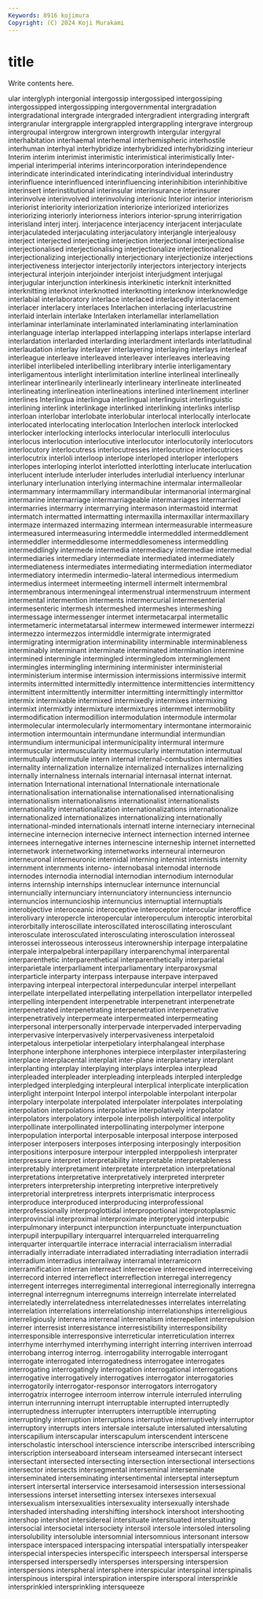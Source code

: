 ```yaml
---
Keywords: 8916 kojimura
Copyright: (C) 2024 Koji Murakami
---
```


# title

Write contents here.



ular interglyph intergonial intergossip intergossiped intergossiping intergossipped
intergossipping intergovernmental intergradation intergradational intergrade intergraded intergradient intergrading intergraft intergranular
intergrapple intergrappled intergrappling intergrave intergroup intergroupal intergrow intergrown intergrowth intergular
intergyral interhabitation interhaemal interhemal interhemispheric interhostile interhuman interhyal interhybridize interhybridized
interhybridizing interieur Interim interim interimist interimistic interimistical interimistically Inter-imperial interimperial
interims interincorporation interindependence interindicate interindicated interindicating interindividual interindustry interinfluence interinfluenced
interinfluencing interinhibition interinhibitive interinsert interinstitutional interinsular interinsurance interinsurer interinvolve interinvolved
interinvolving interionic Interior interior interiorism interiorist interiority interiorization interiorize interiorized
interiorizes interiorizing interiorly interiorness interiors interior-sprung interirrigation interisland interj interj.
interjacence interjacency interjacent interjaculate interjaculateded interjaculating interjaculatory interjangle interjealousy interject
interjected interjecting interjection interjectional interjectionalise interjectionalised interjectionalising interjectionalize interjectionalized interjectionalizing
interjectionally interjectionary interjectionize interjections interjectiveness interjector interjectorily interjectors interjectory interjects
interjectural interjoin interjoinder interjoist interjudgment interjugal interjugular interjunction interkinesis interkinetic
interknit interknitted interknitting interknot interknotted interknotting interknow interknowledge interlabial interlaboratory
interlace interlaced interlacedly interlacement interlacer interlacery interlaces Interlachen interlacing interlacustrine
interlaid interlain interlake Interlaken interlamellar interlamellation interlaminar interlaminate interlaminated interlaminating
interlamination interlanguage interlap interlapped interlapping interlaps interlapse interlard interlardation interlarded
interlarding interlardment interlards interlatitudinal interlaudation interlay interlayer interlayering interlaying interlays
interleaf interleague interleave interleaved interleaver interleaves interleaving interlibel interlibeled interlibelling
interlibrary interlie interligamentary interligamentous interlight interlimitation interline interlineal interlineally interlinear
interlinearily interlinearly interlineary interlineate interlineated interlineating interlineation interlineations interlined interlinement
interliner interlines Interlingua interlingua interlingual interlinguist interlinguistic interlining interlink interlinkage
interlinked interlinking interlinks interlisp interloan interlobar interlobate interlobular interlocal interlocally
interlocate interlocated interlocating interlocation Interlochen interlock interlocked interlocker interlocking interlocks
interlocular interloculli interloculus interlocus interlocution interlocutive interlocutor interlocutorily interlocutors interlocutory
interlocutress interlocutresses interlocutrice interlocutrices interlocutrix interloli interloop interlope interloped interloper
interlopers interlopes interloping interlot interlotted interlotting interlucate interlucation interlucent interlude
interluder interludes interludial interluency interlunar interlunary interlunation interlying intermachine intermalar
intermalleolar intermammary intermammillary intermandibular intermanorial intermarginal intermarine intermarriage intermarriageable intermarriages
intermarried intermarries intermarry intermarrying intermason intermastoid intermat intermatch intermatted intermatting
intermaxilla intermaxillar intermaxillary intermaze intermazed intermazing intermean intermeasurable intermeasure intermeasured
intermeasuring intermeddle intermeddled intermeddlement intermeddler intermeddlesome intermeddlesomeness intermeddling intermeddlingly intermede
intermedia intermediacy intermediae intermedial intermediaries intermediary intermediate intermediated intermediately intermediateness
intermediates intermediating intermediation intermediator intermediatory intermedin intermedio-lateral intermedious intermedium intermedius
intermeet intermeeting intermell intermelt intermembral intermembranous intermeningeal intermenstrual intermenstruum interment
intermental intermention interments intermercurial intermesenterial intermesenteric intermesh intermeshed intermeshes intermeshing
intermessage intermessenger intermet intermetacarpal intermetallic intermetameric intermetatarsal intermew intermewed intermewer
intermezzi intermezzo intermezzos intermiddle intermigrate intermigrated intermigrating intermigration interminability interminable
interminableness interminably interminant interminate interminated intermination intermine intermined intermingle intermingled
intermingledom interminglement intermingles intermingling intermining interminister interministerial interministerium intermise intermission
intermissions intermissive intermit intermits intermitted intermittedly intermittence intermittencies intermittency intermittent
intermittently intermitter intermitting intermittingly intermittor intermix intermixable intermixed intermixedly intermixes
intermixing intermixt intermixtly intermixture intermixtures intermmet intermobility intermodification intermodillion intermodulation
intermodule intermolar intermolecular intermolecularly intermomentary intermontane intermorainic intermotion intermountain intermundane
intermundial intermundian intermundium intermunicipal intermunicipality intermural intermure intermuscular intermuscularity intermuscularly
intermutation intermutual intermutually intermutule intern internal internal-combustion internalities internality internalization
internalize internalized internalizes internalizing internally internalness internals internarial internasal internat
internat. internation International international Internationale internationale internationalisation internationalise internationalised internationalising
internationalism internationalisms internationalist internationalists internationality internationalization internationalizations internationalize internationalized internationalizes
internationalizing internationally international-minded internationals internatl interne interneciary internecinal internecine internecion
internecive internect internection interned internee internees internegative internes internescine interneship
internet internetted internetwork internetworking internetworks interneural interneuron interneuronal interneuronic internidal
interning internist internists internity internment internments interno- internobasal internodal internode
internodes internodia internodial internodian internodium internodular interns internship internships internuclear
internunce internuncial internuncially internunciary internunciatory internunciess internuncio internuncios internuncioship internuncius
internuptial internuptials interobjective interoceanic interoceptive interoceptor interocular interoffice interolivary interopercle
interopercular interoperculum interoptic interorbital interorbitally interoscillate interoscillated interoscillating interosculant interosculate
interosculated interosculating interosculation interosseal interossei interosseous interosseus interownership interpage interpalatine
interpale interpalpebral interpapillary interparenchymal interparental interparenthetic interparenthetical interparenthetically interparietal interparietale
interparliament interparliamentary interparoxysmal interparticle interparty interpass interpause interpave interpaved interpaving
interpeal interpectoral interpeduncular interpel interpellant interpellate interpellated interpellating interpellation interpellator
interpelled interpelling interpendent interpenetrable interpenetrant interpenetrate interpenetrated interpenetrating interpenetration interpenetrative
interpenetratively interpermeate interpermeated interpermeating interpersonal interpersonally interpervade interpervaded interpervading interpervasive
interpervasively interpervasiveness interpetaloid interpetalous interpetiolar interpetiolary interphalangeal interphase Interphone interphone
interphones interpiece interpilaster interpilastering interplace interplacental interplait inter-plane interplanetary interplant
interplanting interplay interplaying interplays interplea interplead interpleaded interpleader interpleading interpleads
interpled interpledge interpledged interpledging interpleural interplical interplicate interplication interplight interpoint
Interpol interpol interpolable interpolant interpolar interpolary interpolate interpolated interpolater interpolates
interpolating interpolation interpolations interpolative interpolatively interpolator interpolators interpolatory interpole interpolish
interpolitical interpolity interpollinate interpollinated interpollinating interpolymer interpone interpopulation interportal interposable
interposal interpose interposed interposer interposers interposes interposing interposingly interposition interpositions
interposure interpour interppled interppoliesh interprater interpressure interpret interpretability interpretable interpretableness
interpretably interpretament interpretate interpretation interpretational interpretations interpretative interpretatively interpreted interpreter
interpreters interpretership interpreting interpretive interpretively interpretorial interpretress interprets interprismatic interprocess
interproduce interproduced interproducing interprofessional interprofessionally interproglottidal interproportional interprotoplasmic interprovincial interproximal
interproximate interpterygoid interpubic interpulmonary interpunct interpunction interpunctuate interpunctuation interpupil interpupillary
interquarrel interquarreled interquarreling interquarter interquartile interrace interracial interracialism interradial interradially
interradiate interradiated interradiating interradiation interradii interradium interradius interrailway interramal interramicorn
interramification interran interreact interreceive interreceived interreceiving interrecord interred interreflect interreflection
interregal interregency interregent interreges interregimental interregional interregionally interregna interregnal interregnum
interregnums interreign interrelate interrelated interrelatedly interrelatedness interrelatednesses interrelates interrelating interrelation
interrelations interrelationship interrelationships interreligious interreligiously interrena interrenal interrenalism interrepellent interrepulsion
interrer interresist interresistance interresistibility interresponsibility interresponsible interresponsive interreticular interreticulation interrex
interrhyme interrhymed interrhyming interright interring interriven interroad interrobang interrog interrog.
interrogability interrogable interrogant interrogate interrogated interrogatedness interrogatee interrogates interrogating interrogatingly
interrogation interrogational interrogations interrogative interrogatively interrogatives interrogator interrogatories interrogatorily interrogator-responsor
interrogators interrogatory interrogatrix interrogee interroom interrow interrule interruled interruling interrun
interrunning interrupt interruptable interrupted interruptedly interruptedness interrupter interrupters interruptible interrupting
interruptingly interruption interruptions interruptive interruptively interruptor interruptory interrupts inters intersale
intersalute intersaluted intersaluting interscapilium interscapular interscapulum interscendent interscene interscholastic interschool
interscience interscribe interscribed interscribing interscription interseaboard interseam interseamed intersecant intersect
intersectant intersected intersecting intersection intersectional intersections intersector intersects intersegmental interseminal
interseminate interseminated interseminating intersentimental interseptal interseptum intersert intersertal interservice intersesamoid
intersession intersessional intersessions interset intersetting intersex intersexes intersexual intersexualism intersexualities
intersexuality intersexually intershade intershaded intershading intershifting intershock intershoot intershooting intershop
intershot intersidereal intersituate intersituated intersituating intersocial intersocietal intersociety intersoil intersole
intersoled intersoling intersolubility intersoluble intersomnial intersomnious intersonant intersow interspace interspaced
interspacing interspatial interspatially interspeaker interspecial interspecies interspecific interspeech interspersal intersperse
interspersed interspersedly intersperses interspersing interspersion interspersions interspheral intersphere interspicular interspinal
interspinalis interspinous interspiral interspiration interspire intersporal intersprinkle intersprinkled intersprinkling intersqueeze
